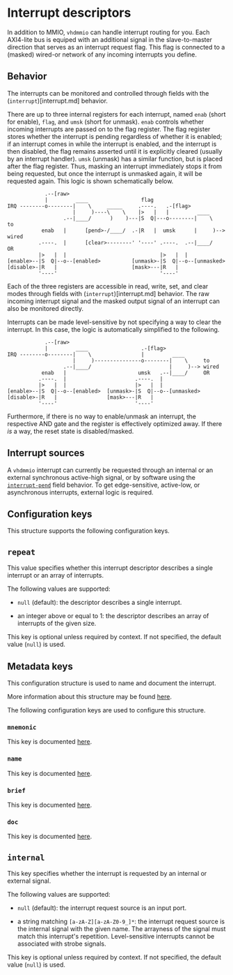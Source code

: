 # Interrupt descriptors

In addition to MMIO, `vhdmmio` can handle interrupt routing for you.
Each AXI4-lite bus is equiped with an additional signal in the
slave-to-master direction that serves as an interrupt request flag. This
flag is connected to a (masked) wired-or network of any incoming interrupts
you define.

## Behavior

The interrupts can be monitored and controlled through fields with the
(`interrupt`)[interrupt.md] behavior.

There are up to three internal registers for each interrupt, named `enab`
(short for enable), `flag`, and `umsk` (short for unmask). `enab` controls
whether incoming interrupts are passed on to the flag register. The flag
register stores whether the interrupt is pending regardless of whether it
is enabled; if an interrupt comes in while the interrupt is enabled, and
the interrupt is then disabled, the flag remains asserted until it is
explicitly cleared (usually by an interrupt handler). `umsk` (unmask) has a
similar function, but is placed after the flag register. Thus, masking an
interrupt immediately stops it from being requested, but once the interrupt
is unmasked again, it will be requested again. This logic is shown
schematically below.

```
            .--[raw>
            |         ____                 flag
IRQ --------o--------|    \     _____     .----.   .-[flag>
                     |     )----\    \    |>   |   |         ____
                  .--|____/      )    )---|S  Q|---o--------|    \     to
           enab   |      [pend>-/____/  .-|R   |  umsk      |     )--> wired
          .----.  |      [clear>--------' '----' .----.  .--|____/     OR
          |>   |  |                              |>   |  |
[enable>--|S  Q|--o--[enabled>          [unmask>-|S  Q|--o--[unmasked>
[disable>-|R   |                        [mask>---|R   |
          '----'                                 '----'
```

Each of the three registers are accessible in read, write, set, and clear
modes through fields with (`interrupt`)[interrupt.md] behavior. The raw
incoming interrupt signal and the masked output signal of an interrupt can
also be monitored directly.

Interrupts can be made level-sensitive by not specifying a way to clear the
interrupt. In this case, the logic is automatically simplified to the
following.

```
            .--[raw>
            |         ____                 .-[flag>
IRQ --------o--------|    \                |         ____
                     |     )---------------o--------|    \     to
                  .--|____/                         |     )--> wired
           enab   |                       umsk   .--|____/     OR
          .----.  |                      .----.  |
          |>   |  |                      |>   |  |
[enable>--|S  Q|--o--[enabled>  [unmask>-|S  Q|--o--[unmasked>
[disable>-|R   |                [mask>---|R   |
          '----'                         '----'
```

Furthermore, if there is no way to enable/unmask an interrupt, the
respective AND gate and the register is effectively optimized away. If
there *is* a way, the reset state is disabled/masked.

## Interrupt sources

A `vhdmmio` interrupt can currently be requested through an internal or
an external synchronous active-high signal, or by software using the
[`interrupt-pend`](interruptpend.md) field behavior. To get
edge-sensitive, active-low, or asynchronous interrupts, external logic is
required.

## Configuration keys

This structure supports the following configuration keys.

## `repeat`

This value specifies whether this interrupt descriptor describes a
single interrupt or an array of interrupts.

The following values are supported:

 - `null` (default): the descriptor describes a single interrupt.

 - an integer above or equal to 1: the descriptor describes an array of interrupts of the given size.

This key is optional unless required by context. If not specified, the default value (`null`) is used.

## Metadata keys

This configuration structure is used to name and document the
interrupt.

More information about this structure may be found [here](metadata.md).

The following configuration keys are used to configure this structure.

### `mnemonic`

This key is documented [here](metadata.md#mnemonic).

### `name`

This key is documented [here](metadata.md#name).

### `brief`

This key is documented [here](metadata.md#brief).

### `doc`

This key is documented [here](metadata.md#doc).

## `internal`

This key specifies whether the interrupt is requested by an internal
or external signal.

The following values are supported:

 - `null` (default): the interrupt request source is an input port.

 - a string matching `[a-zA-Z][a-zA-Z0-9_]*`: the interrupt request source is the internal signal with the given name. The arrayness of the signal must match this interrupt's repetition. Level-sensitive interrupts cannot be associated with strobe signals.

This key is optional unless required by context. If not specified, the default value (`null`) is used.